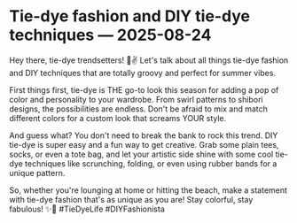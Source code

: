 # Tie-dye fashion and DIY tie-dye techniques — 2025-08-24

Hey there, tie-dye trendsetters! 🌈✌️ Let's talk about all things tie-dye fashion and DIY techniques that are totally groovy and perfect for summer vibes.

First things first, tie-dye is THE go-to look this season for adding a pop of color and personality to your wardrobe. From swirl patterns to shibori designs, the possibilities are endless. Don't be afraid to mix and match different colors for a custom look that screams YOUR style.

And guess what? You don't need to break the bank to rock this trend. DIY tie-dye is super easy and a fun way to get creative. Grab some plain tees, socks, or even a tote bag, and let your artistic side shine with some cool tie-dye techniques like scrunching, folding, or even using rubber bands for a unique pattern.

So, whether you're lounging at home or hitting the beach, make a statement with tie-dye fashion that's as unique as you are! Stay colorful, stay fabulous! ✨👕 #TieDyeLife #DIYFashionista